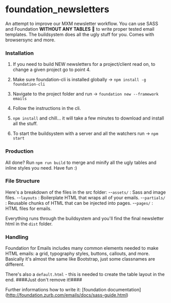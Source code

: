 # foundation_newsletters
An attempt to improve our MXM newsletter workflow. You can use SASS and Foundation **WITHOUT ANY TABLES** :metal: to write proper tested email templates.
The buildsystem does all the ugly stuff for you. Comes with browsersync and more.

### Installation
1. If you need to build NEW newsletters for a project/client read on, to change a given project go to point 4.

2. Make sure foundation-cli is installed globally -> `npm install -g foundation-cli`

3. Navigate to the project folder and run -> `foundation new --framework emails`

4. Follow the instructions in the cli.

4. `npm install` and chill... it will take a few minutes to download and install all the stuff.

5.  To start the buildsystem with a server and all the watchers run -> `npm start`

### Production

All done? Run `npm run build` to merge and minify all the ugly tables and inline styles you need. Have fun :)

### File Structure

Here's a breakdown of the files in the src folder:
--`assets/` 	: Sass and image files.
--`layouts`		: Boilerplate HTML that wraps all of your emails.
--`partials/` : Reusable chunks of HTML that can be injected into pages.
--`pages/` 		: HTML files for emails.

Everything runs through the buildsystem and you'll find the final newsletter html in the `dist` folder.

### Handling
Foundation for Emails includes many common elements needed to make HTML emails: a grid, typography styles, buttons, callouts, and more.
Basically it's almost the same like Bootstrap, just some classnames are different.

There's also a `default.html` - this is needed to create the table layout in the end. ####Just don't remove it!####

Further informations how to write it: [foundation documentation] (http://foundation.zurb.com/emails/docs/sass-guide.html)

